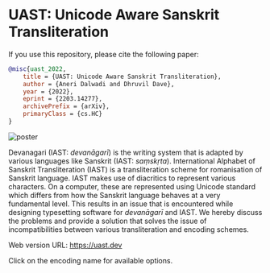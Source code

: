 # UAST: Unicode Aware Sanskrit Transliteration

If you use this repository, please cite the following paper:

```bibtex
@misc{uast_2022,
    title = {UAST: Unicode Aware Sanskrit Transliteration},
    author = {Aneri Dalwadi and Dhruvil Dave},
    year = {2022},
    eprint = {2203.14277},
    archivePrefix = {arXiv},
    primaryClass = {cs.HC}
}
```

![poster](/public/uast_poster.png)

Devanagari (IAST: _devanāgarī_) is the writing system that is adapted by various languages
like Sanskrit (IAST: _saṃskṛta_). International Alphabet of Sanskrit Transliteration (IAST) is
a transliteration scheme for romanisation of Sanskrit language. IAST makes use of diacritics
to represent various characters. On a computer, these are represented using Unicode standard
which differs from how the Sanskrit language behaves at a very fundamental level. This
results in an issue that is encountered while designing typesetting software for _devanāgarī_
and IAST. We hereby discuss the problems and provide a solution that solves the issue of
incompatibilities between various transliteration and encoding schemes.

Web version URL: https://uast.dev

Click on the encoding name for available options.
